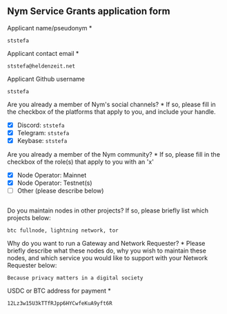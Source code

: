 Nym Service Grants application form 
------------------------------------

Applicant name/pseudonym *
```
ststefa
```

Applicant contact email *
```
ststefa@heldenzeit.net
```

Applicant Github username
```
ststefa
```

Are you already a member of Nym's social channels? * 
If so, please fill in the checkbox of the platforms that apply to you, and include your handle. 
- [x] Discord: `ststefa`
- [x] Telegram: `ststefa`
- [x] Keybase: `ststefa`

Are you already a member of the Nym community? * 
If so, please fill in the checkbox of the role(s) that apply to you with an 'x' 
- [x] Node Operator: Mainnet 
- [x] Node Operator: Testnet(s)
- [ ] Other (please describe below)
```
```

Do you maintain nodes in other projects? 
If so, please briefly list which projects below: 
```
btc fullnode, lightning network, tor
```

Why do you want to run a Gateway and Network Requester? * 
Please briefly describe what these nodes do, why you wish to maintain these nodes, and which service you would like to support with your Network Requester below: 
```
Because privacy matters in a digital society
```

USDC or BTC address for payment * 
```
12Lz3w15U3kTTfRJpp6HYCwfeKuA9yft6R
```
